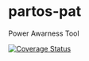 # partos-pat
Power Awarness Tool

[![Coverage Status](https://coveralls.io/repos/github/akvo/partos-pat/badge.svg)](https://coveralls.io/github/akvo/partos-pat)
